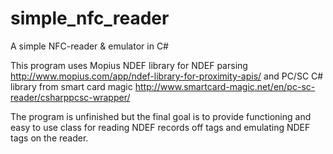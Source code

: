 simple_nfc_reader
=================

A simple NFC-reader & emulator in C#

This program uses Mopius NDEF library for NDEF parsing	 http://www.mopius.com/app/ndef-library-for-proximity-apis/
and PC/SC C# library from smart card magic 				 http://www.smartcard-magic.net/en/pc-sc-reader/csharppcsc-wrapper/

The program is unfinished but the final goal is to provide functioning and easy to use class for reading
NDEF records off tags and emulating NDEF tags on  the reader. 




